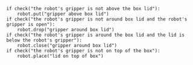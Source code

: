

    if check("the robot's gripper is not above the box lid"):
        robot.put("gripper above box lid")
    if check("the robot's gripper is not around box lid and the robot's gripper is open"):
        robot.drop("gripper around box lid")
    if check("the robot's gripper is around the box lid and the lid is below the robot's gripper"):
        robot.close("gripper around box lid")
    if check("the robot's gripper is not on top of the box"):
        robot.place("lid on top of box")